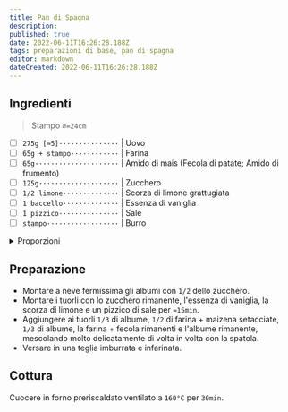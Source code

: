 ```yaml
---
title: Pan di Spagna
description: 
published: true
date: 2022-06-11T16:26:28.188Z
tags: preparazioni di base, pan di spagna
editor: markdown
dateCreated: 2022-06-11T16:26:28.188Z
---
```


## Ingredienti

> Stampo `⌀=24cm`

* [ ] `275g [≈5]···············` | Uovo
* [ ] `65g + stampo············` | Farina
* [ ] `65g·····················` | Amido di mais (Fecola di patate; Amido di frumento)
* [ ] `125g····················` | Zucchero
* [ ] `1/2 limone··············` | Scorza di limone grattugiata
* [ ] `1 baccello··············` | Essenza di vaniglia
* [ ] `1 pizzico···············` | Sale
* [ ] `stampo··················` | Burro

<details><summary>Proporzioni</summary>

**Uovo** (`g`) = `n`

* [ ] `n×13÷55·················` | Farina
* [ ] `n×13÷55·················` | Maizena
* [ ] `n×5÷11··················` | Zucchero

</details>

## Preparazione

* Montare a neve fermissima gli albumi con `1/2` dello zucchero.
* Montare i tuorli con lo zucchero rimanente, l'essenza di vaniglia, la scorza di limone e un pizzico di sale per `≈15min`.
* Aggiungere ai tuorli `1/3` di albume, `1/2` di farina + maizena setacciate, `1/3` di albume, la farina + fecola rimanenti e l'albume rimanente, mescolando molto delicatamente di volta in volta con la spatola.
* Versare in una teglia imburrata e infarinata.

## Cottura

Cuocere in forno preriscaldato ventilato a `160°C` per `30min`.